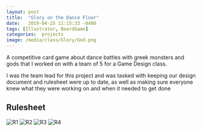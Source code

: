 ```yaml
---
layout: post
title:  "Glory on the Dance Floor"
date:   2019-04-25 11:15:33 -0400
tags: [Illustrator, BoardGame] 
categories:  projects
image: /media/class/Glory/God.png
---
```


A competitive card game about dance battles with greek monsters and gods that I worked on with a team of 5 for a Game Design class. 

<!--more-->

I was the team lead for this project and was tasked with keeping our design document and rulesheet were up to date, as well as making sure everyone knew what they were working on and when it needed to get done

## Rulesheet

![R1]({{site.url}}/media/class/Glory/R1.png)
![R2]({{site.url}}/media/class/Glory/R2.png)
![R3]({{site.url}}/media/class/Glory/R3.png)
![R4]({{site.url}}/media/class/Glory/R4.png)